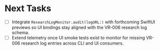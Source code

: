 # Next Tasks

- [ ] Integrate `ResearchLogMonitor.audit(logURL:)` with forthcoming SwiftUI previews so UI bindings stay aligned with the VR-006 research log schema.
- [ ] Extend telemetry once UI smoke tests exist to monitor for missing VR-006 research log entries across CLI and UI
  consumers.
